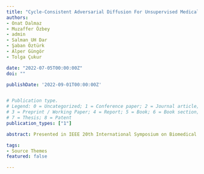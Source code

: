 ```yaml
---
title: "Cycle-Consistent Adversarial Diffusion For Unsupervised Medical Image Translation"
authors:
- Onat Dalmaz
- Muzaffer Özbey
- admin
- Salman UH Dar
- Şaban Öztürk
- Alper Güngör
- Tolga Çukur

date: "2022-07-05T00:00:00Z"
doi: ""

publishDate: '2022-09-01T00:00:00Z'


# Publication type.
# Legend: 0 = Uncategorized; 1 = Conference paper; 2 = Journal article;
# 3 = Preprint / Working Paper; 4 = Report; 5 = Book; 6 = Book section;
# 7 = Thesis; 8 = Patent
publication_types: ["1"]

abstract: Presented in IEEE 20th International Symposium on Biomedical Imaging (ISBI)

tags:
- Source Themes
featured: false

---
```

